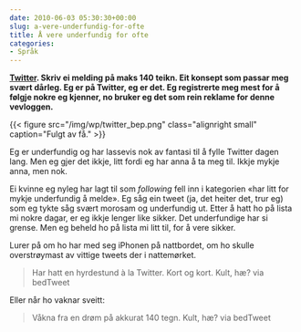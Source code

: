 ```yaml
---
date: 2010-06-03 05:30:30+00:00
slug: a-vere-underfundig-for-ofte
title: Å vere underfundig for ofte
categories:
- Språk
---
```


**[Twitter](https://twitter.com/). Skriv ei melding på maks 140 teikn. Eit konsept som passar meg svært dårleg. Eg er på Twitter, eg er det. Eg registrerte meg mest for å følgje nokre eg kjenner, no bruker eg det som rein reklame for denne vevloggen.**

{{< figure src="/img/wp/twitter_bep.png" class="alignright small" caption="Fulgt av få." >}}

<!--more-->

Eg er underfundig og har lassevis nok av fantasi til å fylle Twitter dagen lang. Men eg gjer det ikkje, litt fordi eg har anna å ta meg til. Ikkje mykje anna, men nok.

Ei kvinne eg nyleg har lagt til som _following_ fell inn i kategorien «har litt for mykje underfundig å melde». Eg såg ein tweet (ja, det heiter det, trur eg) som eg tykte såg svært morosam og underfundig ut. Etter å hatt ho på lista mi nokre dagar, er eg ikkje lenger like sikker. Det underfundige har si grense. Men eg beheld ho på lista mi litt til, for å vere sikker.

Lurer på om ho har med seg iPhonen på nattbordet, om ho skulle overstrøymast av vittige tweets der i nattemørket.


<blockquote>Har hatt en hyrdestund à la Twitter. Kort og kort. Kult, hæ?
via bedTweet</blockquote>


Eller når ho vaknar sveitt:


<blockquote>Våkna fra en drøm på akkurat 140 tegn. Kult, hæ?
via bedTweet</blockquote>


